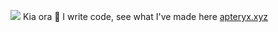 ![](https://hit.yhype.me/github/profile?user_id=40654585)
Kia ora 👋 I write code, see what I've made here [apteryx.xyz](https://apteryx.xyz/projects)
